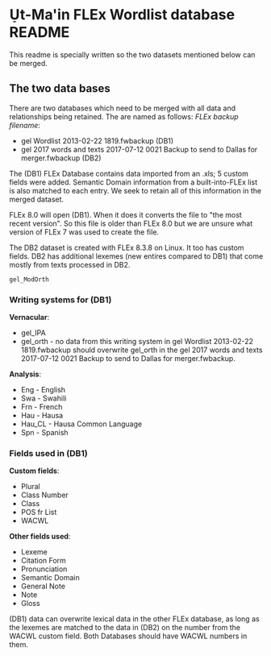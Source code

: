 # U̠t-Ma'in FLEx Wordlist database README

This readme is specially written so the two datasets mentioned below can be merged.

## The two data bases
There are two databases which need to be merged with all data and relationships being retained. The are named as follows:
*FLEx backup filename*:

*  gel Wordlist 2013-02-22 1819.fwbackup (DB1)
*  gel 2017 words and texts 2017-07-12 0021 Backup to send to Dallas for merger.fwbackup (DB2)

The (DB1) FLEx Database contains data imported from an .xls; 5 custom fields were added. Semantic Domain information from a built-into-FLEx list is also matched to each entry. We seek to retain all of this information in the merged dataset.

FLEx 8.0 will open (DB1). When it does it converts the file to "the most recent version". So this file is older than FLEx 8.0 but we are unsure what version of FLEx 7 was used to create the file.

The DB2 dataset is created with FLEx 8.3.8 on Linux. It too has custom fields. DB2 has additional lexemes (new entires compared to DB1) that come mostly from texts processed in DB2.

`gel_ModOrth`



### Writing systems for (DB1)
**Vernacular**:
* gel_IPA
* gel_orth - no data from this writing system in gel Wordlist 2013-02-22 1819.fwbackup  should overwrite gel_orth in the gel 2017 words and texts 2017-07-12 0021 Backup to send to Dallas for merger.fwbackup.

**Analysis**:
* Eng - English
* Swa - Swahili
* Frn - French
* Hau - Hausa
* Hau_CL - Hausa Common Language
* Spn - Spanish

### Fields used in (DB1)
**Custom fields**:
* Plural
* Class Number
* Class
* POS fr List
* WACWL

**Other fields used**:
* Lexeme
* Citation Form
* Pronunciation
* Semantic Domain
* General Note
* Note
* Gloss

(DB1) data can overwrite lexical data in the other FLEx database, as long as the lexemes are matched to the data in (DB2) on the number from the WACWL custom field. Both Databases should have WACWL numbers in them.
